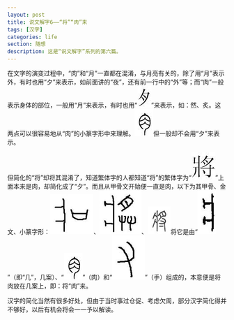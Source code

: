 ```yaml
---
layout: post
title: 说文解字6——“将”“肉”来 
tags: [汉字]
categories: life
section: 随想
description: 这是“说文解字”系列的第六篇。
---
```

在文字的演变过程中，“肉”和“月”一直都在混淆，与月亮有关的，除了用“月”表示外，有时也用“夕”来表示，如前面讲的“夜”，还有前一行中的“外”等；而“肉”一般表示身体的部位，一般用“月”来表示，有时也用“<span><img id="hanzi" src="/files/images/hanzi/15.jpg"></span>”来表示，如：然、炙。这两点可以很容易地从“肉”的小篆字形中来理解。<span><img id="hanzi" src="/files/images/hanzi/14.jpg"></span>但一般却不会用“夕”来表示。

但简化的“将”却将其混淆了，知道繁体字的人都知道“将”的繁体字为“<span><img id="hanzi" src="/files/images/hanzi/13.jpg"></span>”上面本来是肉，却简化成了“夕”。而且从甲骨文开始便一直是肉，以下为其甲骨、金文、小篆字形：<span><img id="hanzi" src="/files/images/hanzi/18.jpg"></span>、<span><img id="hanzi" src="/files/images/hanzi/17.jpg"></span>、<span><img id="hanzi" src="/files/images/hanzi/88.jpg"></span>将它是由“<span><img id="hanzi" src="/files/images/hanzi/71.jpg"></span>”（即“几”，几案）、“<span><img id="hanzi" src="/files/images/hanzi/14.jpg"></span>”（肉）和“<span><img id="hanzi" src="/files/images/hanzi/16.jpg"></span>”（手）组成的，本意便是将肉放在几案上，即：将“肉”来。

汉字的简化当然有很多好处，但由于当时事过仓促、考虑欠周，部分汉字简化得并不够好，以后有机会将会一一予以解读。
